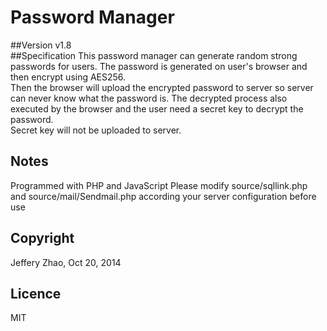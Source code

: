 # Password Manager
##Version
v1.8  
##Specification
This password manager can generate random strong passwords for users. The password is generated on user's browser and then encrypt using AES256.  
Then the browser will upload the encrypted password to server so server can never know what the password is. The decrypted process also executed by the browser and the user need a secret key to decrypt the password.  
Secret key will not be uploaded to server.  
## Notes
Programmed with PHP and JavaScript 
Please modify source/sqllink.php and source/mail/Sendmail.php according your server configuration before use  
## Copyright
Jeffery Zhao, Oct 20, 2014
## Licence
MIT